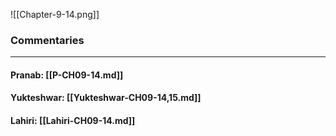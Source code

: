 ![[Chapter-9-14.png]]

### Commentaries

---

#### Pranab: [[P-CH09-14.md]]

#### Yukteshwar: [[Yukteshwar-CH09-14,15.md]]

#### Lahiri: [[Lahiri-CH09-14.md]]
